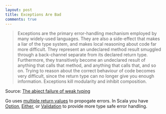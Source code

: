 ```yaml
---
layout: post
title: Exceptions Are Bad
comments: true
---
```


> Exceptions are the primary error-handling mechanism employed by many widely-used languages. 
> They are also a side-effect that makes a liar of the type system, and makes local reasoning 
> about code far more difficult. They represent an undeclared method result smuggled through 
> a back-channel separate from its declared return type. Furthermore, they transitively become 
> an undeclared result of anything that calls that method, and anything that calls that, and so 
> on. Trying to reason about the correct behaviour of code becomes very difficult, since the 
> return type can no longer give you enough information. Exceptions kill modularity and inhibit 
> composition.

Source: [The abject failure of weak typing][abject]

Go uses [multiple return values][multiple] to propogate errors. In Scala you have [Option][option], 
[Either][either], or [Validation][validation] to provide more type safe error handling.

[abject]: http://techblog.realestate.com.au/the-abject-failure-of-weak-typing/
[multiple]: http://blog.golang.org/error-handling-and-go
[option]: http://www.scala-lang.org/api/current/#scala.Option
[either]: http://www.scala-lang.org/api/current/#scala.util.Either
[validation]: http://blog.lunatech.com/2012/03/02/validation-scala
